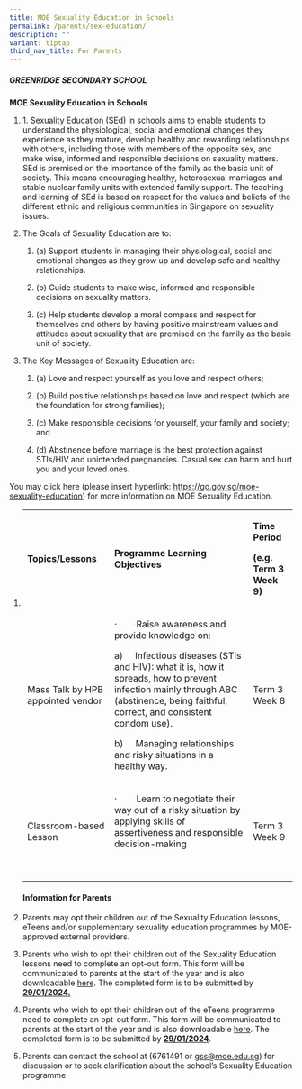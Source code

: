 ```yaml
---
title: MOE Sexuality Education in Schools
permalink: /parents/sex-education/
description: ""
variant: tiptap
third_nav_title: For Parents
---
```

<h5><strong>GREENRIDGE SECONDARY SCHOOL</strong></h5>
<p><strong>MOE Sexuality Education in Schools</strong>
</p>
<ol data-tight="true" class="tight">
<li>
<p>1. Sexuality Education (SEd) in schools aims to enable students to understand
the physiological, social and emotional changes they experience as they
mature, develop healthy and rewarding relationships with others, including
those with members of the opposite sex, and make wise, informed and responsible
decisions on sexuality matters. SEd is premised on the importance of the
family as the basic unit of society. This means encouraging healthy, heterosexual
marriages and stable nuclear family units with extended family support.
The teaching and learning of SEd is based on respect for the values and
beliefs of the different ethnic and religious communities in Singapore
on sexuality issues.</p>
</li>
<li>
<p>The Goals of Sexuality Education are to:</p>
<ol data-tight="true" class="tight">
<li>
<p>(a) Support students in managing their physiological, social and emotional
changes as they grow up and develop safe and healthy relationships.</p>
</li>
<li>
<p>(b) Guide students to make wise, informed and responsible decisions on
sexuality matters.</p>
</li>
<li>
<p>(c) Help students develop a moral compass and respect for themselves and
others by having positive mainstream values and attitudes about sexuality
that are premised on the family as the basic unit of society.</p>
</li>
</ol>
</li>
<li>
<p>The Key Messages of Sexuality Education are:</p>
<ol data-tight="true" class="tight">
<li>
<p>(a) Love and respect yourself as you love and respect others;</p>
</li>
<li>
<p>(b) Build positive relationships based on love and respect (which are
the foundation for strong families);</p>
</li>
<li>
<p>(c) Make responsible decisions for yourself, your family and society;
and</p>
</li>
<li>
<p>(d) Abstinence before marriage is the best protection against STIs/HIV
and unintended pregnancies. Casual sex can harm and hurt you and your loved
ones.</p>
</li>
</ol>
</li>
</ol>
<p>You may click here (please insert hyperlink: <a href="https://go.gov.sg/moe-sexuality-education" rel="noopener noreferrer nofollow" target="_blank">https://go.gov.sg/moe-sexuality-education</a>)
for more information on MOE Sexuality Education.</p>
<ol data-tight="true" class="tight">
<li>
<p></p>
<table style="minWidth: 75px">
<colgroup>
<col>
<col>
<col>
</colgroup>
<tbody>
<tr>
<td rowspan="1" colspan="1">
<p><strong>Topics/Lessons</strong>
</p>
</td>
<td rowspan="1" colspan="1">
<p><strong>Programme Learning Objectives</strong>
</p>
</td>
<td rowspan="1" colspan="1">
<p><strong>Time Period</strong>
</p>
<p><strong>(e.g. Term 3 Week 9)</strong>
</p>
</td>
</tr>
<tr>
<td rowspan="1" colspan="1">
<p>Mass Talk by HPB appointed vendor</p>
</td>
<td rowspan="1" colspan="1">
<p>·&nbsp;&nbsp;&nbsp;&nbsp;&nbsp;&nbsp;&nbsp; Raise awareness and provide
knowledge on:</p>
<p>a)&nbsp;&nbsp;&nbsp;&nbsp; Infectious diseases (STIs and HIV): what it
is, how it spreads, how to prevent infection mainly through ABC (abstinence,
being faithful, correct, and consistent condom use).</p>
<p>b)&nbsp;&nbsp;&nbsp;&nbsp; Managing relationships and risky situations
in a healthy way.</p>
</td>
<td rowspan="1" colspan="1">
<p>Term 3 Week 8</p>
</td>
</tr>
<tr>
<td rowspan="1" colspan="1">
<p>Classroom-based Lesson</p>
</td>
<td rowspan="1" colspan="1">
<p>·&nbsp;&nbsp;&nbsp;&nbsp;&nbsp;&nbsp;&nbsp; Learn to negotiate their way
out of a risky situation by applying skills of assertiveness and responsible
decision-making</p>
<p>&nbsp;</p>
</td>
<td rowspan="1" colspan="1">
<p>Term 3 Week 9</p>
</td>
</tr>
</tbody>
</table>
<p></p>
<h4><strong>Information for Parents</strong></h4>
</li>
<li>
<p>Parents may opt their children out of the Sexuality Education lessons,
eTeens and/or supplementary sexuality education programmes by MOE-approved
external providers.</p>
<p></p>
</li>
<li>
<p>Parents who wish to opt their children out of the Sexuality Education
lessons need to complete an opt-out form. This form will be communicated
to parents at the start of the year and is also downloadable <a href="/files/CCE/SED 2024/parents_opt_out_2024.pdf" rel="noopener noreferrer nofollow" target="_blank">here</a>.
The completed form is to be submitted by <strong><u>29/01/2024.</u></strong>
</p>
<p></p>
</li>
<li>
<p>Parents who wish to opt their children out of the eTeens programme need
to complete an opt-out form. This form will be communicated to parents
at the start of the year and is also downloadable <a href="/files/CCE/SED 2024/eteens2024.pdf" rel="noopener noreferrer nofollow" target="_blank">here</a>. The completed form
is to be submitted by <strong><u>29/01/2024</u></strong>.</p>
<p></p>
</li>
<li>
<p>Parents can contact the school at (6761491 or <a href="mailto:gss@moe.edu.sg" rel="noopener noreferrer nofollow" target="_blank">gss@moe.edu.sg</a>) for discussion or to seek
clarification about the school’s Sexuality Education programme.</p>
</li>
</ol>
<p></p>
<p></p>